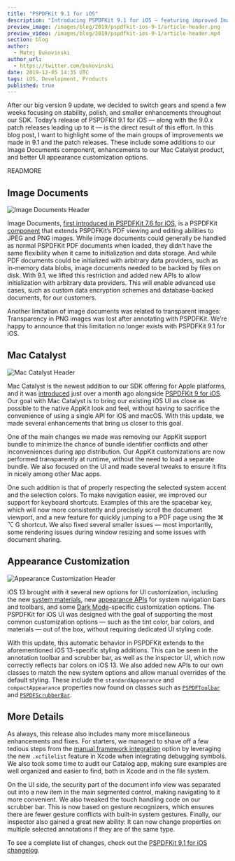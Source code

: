 ```yaml
---
title: "PSPDFKit 9.1 for iOS"
description: "Introducing PSPDFKit 9.1 for iOS — featuring improved Image Documents, better Mac Catalyst support, and extended appearance customization options."
preview_image: /images/blog/2019/pspdfkit-ios-9-1/article-header.png
preview_video: /images/blog/2019/pspdfkit-ios-9-1/article-header.mp4
section: blog
author:
  - Matej Bukovinski
author_url:
  - https://twitter.com/bukovinski
date: 2019-12-05 14:35 UTC
tags: iOS, Development, Products
published: true
---
```


After our big version 9 update, we decided to switch gears and spend a few weeks focusing on stability, polish, and smaller enhancements throughout our SDK. Today’s release of PSPDFKit 9.1 for iOS — along with the 9.0.x patch releases leading up to it — is the direct result of this effort. In this blog post, I want to highlight some of the main groups of improvements we made in 9.1 and the patch releases. These include some additions to our Image Documents component, enhancements to our Mac Catalyst product, and better UI appearance customization options.

READMORE

## Image Documents

<img src="/images/blog/2019/pspdfkit-ios-9-1/image-documents.png" srcset="/images/blog/2019/pspdfkit-ios-9-1/image-documents@2x.png 2x" alt="Image Documents Header" >

Image Documents, [first introduced in PSPDFKit 7.6 for iOS][image documents into post], is a PSPDFKit [component][image documents landing page] that extends PSPDFKit’s PDF viewing and editing abilities to JPEG and PNG images. While image documents could generally be handled as normal PSPDFKit PDF documents when loaded, they didn’t have the same flexibility when it came to initialization and data storage. And while PDF documents could be initialized with arbitrary data providers, such as in-memory data blobs, image documents needed to be backed by files on disk. With 9.1, we lifted this restriction and added new APIs to allow initialization with arbitrary data providers. This will enable advanced use cases, such as custom data encryption schemes and database-backed documents, for our customers.

Another limitation of image documents was related to transparent images: Transparency in PNG images was lost after annotating with PSPDFKit. We’re happy to announce that this limitation no longer exists with PSPDFKit 9.1 for iOS.

## Mac Catalyst

<img src="/images/blog/2019/pspdfkit-ios-9-1/mac-catalyst.png" srcset="/images/blog/2019/pspdfkit-ios-9-1/mac-catalyst@2x.png 2x" alt="Mac Catalyst Header" >

Mac Catalyst is the newest addition to our SDK offering for Apple platforms, and it was [introduced][catalyst blog post] just over a month ago alongside [PSPDFKit 9 for iOS][pspdfkit 9 for ios blog post]. Our goal with Mac Catalyst is to bring our existing iOS UI as close as possible to the native AppKit look and feel, without having to sacrifice the convenience of using a single API for iOS and macOS. With this update, we made several enhancements that bring us closer to this goal.

One of the main changes we made was removing our AppKit support bundle to minimize the chance of bundle identifier conflicts and other inconveniences during app distribution. Our AppKit customizations are now performed transparently at runtime, without the need to load a separate bundle. We also focused on the UI and made several tweaks to ensure it fits in nicely among other Mac apps.

One such addition is that of properly respecting the selected system accent and the selection colors. To make navigation easier, we improved our support for keyboard shortcuts. Examples of this are the spacebar key, which will now more consistently and precisely scroll the document viewport, and a new feature for quickly jumping to a PDF page using the ⌘ ⌥ G shortcut. We also fixed several smaller issues — most importantly, some rendering issues during window resizing and some issues with document sharing.

## Appearance Customization

<img src="/images/blog/2019/pspdfkit-ios-9-1/appearance-customization.png" srcset="/images/blog/2019/pspdfkit-ios-9-1/appearance-customization@2x.png 2x" alt="Appearance Customization Header" >

iOS 13 brought with it several new options for UI customization, including the new [system materials][], new [appearance APIs][] for system navigation bars and toolbars, and some [Dark Mode][]-specific customization options. The PSPDFKit for iOS UI was designed with the goal of supporting the most common customization options — such as the tint color, bar colors, and materials — out of the box, without requiring dedicated UI styling code.

With this update, this automatic behavior in PSPDFKit extends to the aforementioned iOS 13-specific styling additions. This can be seen in the annotation toolbar and scrubber bar, as well as the inspector UI, which now correctly reflects bar colors on iOS 13. We also added new APIs to our own classes to match the new system options and allow manual overrides of the default styling. These include the `standardAppearance` and `compactAppearance` properties now found on classes such as [`PSPDFToolbar`][] and [`PSPDFScrubberBar`][].

## More Details

As always, this release also includes many more miscellaneous enhancements and fixes. For starters, we managed to shave off a few tedious steps from the [manual framework integration][manual integration guide] option by leveraging the new `.xcfilelist` feature in Xcode when integrating debugging symbols. We also took some time to audit our Catalog app, making sure examples are well organized and easier to find, both in Xcode and in the file system.

On the UI side, the security part of the document info view was separated out into a new item in the main segmented control, making navigating to it more convenient. We also tweaked the touch handling code on our scrubber bar. This is now based on gesture recognizers, which ensures there are fewer gesture conflicts with built-in system gestures. Finally, our inspector also gained a great new ability: It can now change properties on multiple selected annotations if they are of the same type.

To see a complete list of changes, check out the [PSPDFKit 9.1 for iOS changelog][ios 9.1 changelog].

[ios 9.1 changelog]: /changelog/ios/#9.1.0
[image documents into post]: /blog/2018/image-documents/
[image documents landing page]: https://pspdfkit.com/pdf-sdk/ios/image-documents/
[catalyst blog post]: https://pspdfkit.com/blog/2019/pspdfkit-for-mac-catalyst/
[pspdfkit 9 for ios blog post]: https://pspdfkit.com/blog/2019/pspdfkit-ios-9/
[system materials]: https://developer.apple.com/design/human-interface-guidelines/ios/visual-design/materials/
[appearance apis]: https://developer.apple.com/documentation/uikit/uinavigationbar/3198028-standardappearance
[dark mode]: https://developer.apple.com/design/human-interface-guidelines/ios/visual-design/dark-mode/
[`pspdftoolbar`]: https://pspdfkit.com/api/ios/Classes/PSPDFToolbar.html
[`pspdfscrubberbar`]: https://pspdfkit.com/api/ios/Classes/PSPDFScrubberBar.html
[manual integration guide]: https://pspdfkit.com/guides/ios/current/getting-started/integrating-pspdfkit/
